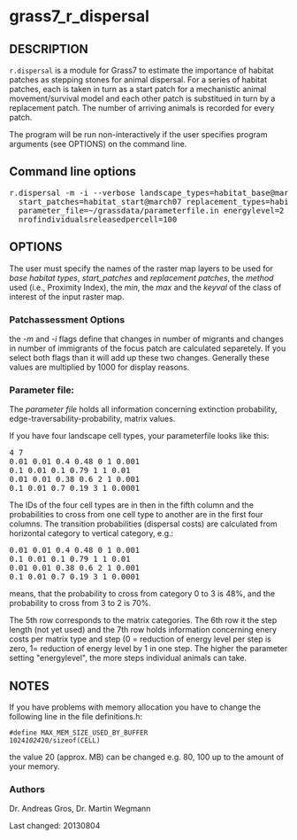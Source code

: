 # grass7_r_dispersal

## DESCRIPTION

<code>r.dispersal</code> is a module for Grass7 to estimate 
the importance of habitat patches as stepping stones for animal dispersal. 
For a series of habitat patches, each is taken in turn as a start patch for 
a mechanistic animal movement/survival model and each other patch is 
substitued in turn by a replacement patch. The number of
arriving animals is recorded for every patch.


The program will be run non-interactively if the user
specifies program arguments (see OPTIONS) on the command
line.  

## Command line options
<pre>r.dispersal -m -i --verbose landscape_types=habitat_base@march07 \
  start_patches=habitat_start@march07 replacement_types=habitat_post_mortem@march07 \
  parameter_file=~/grassdata/parameterfile.in energylevel=2 \
  nrofindividualsreleasedpercell=100</pre>

## OPTIONS
The user must specify the names of the raster map layers to
be used for *base habitat types*, *start_patches* and *replacement patches*, 
the *method* used (i.e., Proximity Index), the *min*, the *max* and the *keyval* 
of the class of interest of the input raster map.


### Patchassessment Options

the *-m* and *-i* flags define that changes in number of migrants and changes in number of immigrants of the focus patch are calculated separetely. If you select both flags than it will add up these two changes.
Generally these values are multiplied by 1000 for display reasons.

### Parameter file:
The *parameter file* holds all information concerning extinction probability, edge-traversability-probability, matrix values. 

If you have four landscape cell types, your parameterfile looks like this:

<pre>
4 7
0.01 0.01 0.4 0.48 0 1 0.001
0.1 0.01 0.1 0.79 1 1 0.01
0.01 0.01 0.38 0.6 2 1 0.001
0.1 0.01 0.7 0.19 3 1 0.0001
</pre>

The IDs of the four cell types are in then in the fifth column and the probabilities to cross from one cell type to another are in the first four columns. 
The transition probabilities (dispersal costs) are calculated from horizontal category to vertical category, e.g.:

<pre>
0.01 0.01 0.4 0.48 0 1 0.001
0.1 0.01 0.1 0.79 1 1 0.01
0.01 0.01 0.38 0.6 2 1 0.001
0.1 0.01 0.7 0.19 3 1 0.0001
</pre>
means, that the probability to cross from category 0 to 3 is 48%, and the probability to cross from 3 to 2 is 70%.

The 5th row corresponds to the matrix categories. The 6th row it the step length (not yet used) and the 7th row holds information concerning enery costs per matrix type and step (0 = reduction of energy level per step is zero, 1= reduction of energy level by 1 in one step. The higher the parameter setting "energylevel", the more steps individual animals can take.

## NOTES

If you have problems with memory allocation you have to change 
the following line in the file definitions.h:

<code>#define MAX_MEM_SIZE_USED_BY_BUFFER 1024*1024*20/sizeof(CELL)</code>

the value 20 (approx. MB) can be changed e.g. 80, 100 up to the amount of your memory.

### Authors

Dr. Andreas Gros, Dr. Martin Wegmann

Last changed: 20130804
